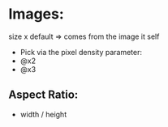 # Images: 
size x default => comes from the image it self

- Pick via the pixel density parameter: 
- @x2 
- @x3 

## Aspect Ratio:
- width / height